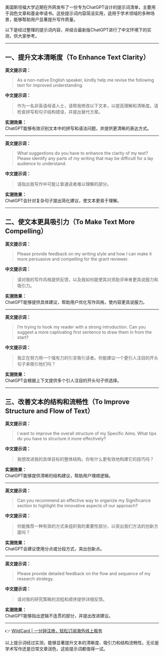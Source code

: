 美国斯坦福大学近期在外网发布了一份专为ChatGPT设计的提示词清单，主要用于润色文章和基金申请书。这些提示词内容简洁实用，适用于学术领域的多种场景，能够帮助用户显著提升写作质量。

以下是经过整理的提示词内容，并结合最新版ChatGPT进行了中文环境下的实测，供大家参考。

---

## 一、提升文本清晰度（To Enhance Text Clarity）

**英文提示词：**

> As a non-native English speaker, kindly help me revise the following text for improved understanding.

**中文提示词：**

> 作为一名非英语母语人士，请帮我修改以下文本，以提高理解和清晰度。请检查拼写和句子结构错误，并提出替代方案。

**实测效果：**  
ChatGPT能够有效识别文本中的拼写和语法问题，并提供更清晰的表达方式。

---

**英文提示词：**

> What suggestions do you have to enhance the clarity of my text? Please identify any parts of my writing that may be difficult for a lay audience to understand.

**中文提示词：**

> 请指出我写作中可能让普通读者难以理解的部分。

**实测效果：**  
ChatGPT会针对复杂句子提出简化建议，使文本更易于理解。

---

## 二、使文本更具吸引力（To Make Text More Compelling）

**英文提示词：**

> Please provide feedback on my writing style and how I can make it more persuasive and compelling for the grant reviewer.

**中文提示词：**

> 请对我的写作风格提供反馈，以及我如何能使其对资助评审者更具说服力和吸引力。

**实测效果：**  
ChatGPT能够提供具体建议，帮助用户优化写作风格，使内容更具说服力。

---

**英文提示词：**

> I’m trying to hook my reader with a strong introduction. Can you suggest a more captivating first sentence to draw them in from the start?

**中文提示词：**

> 我正在努力用一个强有力的引言吸引读者。你能建议一个更引人注目的开头句子来吸引他们吗？

**实测效果：**  
ChatGPT会根据上下文提供多个引人注目的开头句子供选择。

---

## 三、改善文本的结构和流畅性（To Improve Structure and Flow of Text）

**英文提示词：**

> I want to improve the overall structure of my Specific Aims. What tips do you have to structure it more effectively?

**中文提示词：**

> 我想改进我的具体目标的整体结构。你有什么更有效地构建它的技巧吗？

**实测效果：**  
ChatGPT能够提供清晰的结构建议，帮助用户理顺逻辑。

---

**英文提示词：**

> Can you recommend an effective way to organize my Significance section to highlight the innovative aspects of our approach?

**中文提示词：**

> 你能推荐一种有效的方式来组织我的重要性部分，以突出我们方法的创新方面吗？

**实测效果：**  
ChatGPT会建议使用分点或分段方式，突出创新点。

---

**英文提示词：**

> Please provide detailed feedback on the flow and sequence of my research strategy.

**中文提示词：**

> 请对我的研究策略的流程和顺序提供详细反馈。

**实测效果：**  
ChatGPT能够指出逻辑不连贯的部分，并提出改进建议。

---

👉 [WildCard | 一分钟注册，轻松订阅海外线上服务](https://bit.ly/bewildcard)

以上提示词经过实测，能够显著提升文本的清晰度、吸引力和结构流畅性。无论是学术写作还是日常文章润色，这些提示词都值得一试。